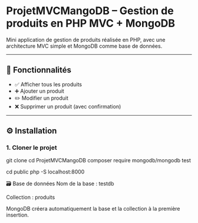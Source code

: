 # ProjetMVCMangoDB – Gestion de produits en PHP MVC + MongoDB

Mini application de gestion de produits réalisée en PHP, avec une architecture MVC simple et MongoDB comme base de données.

---

## 🚀 Fonctionnalités

- ✅ Afficher tous les produits
- ➕ Ajouter un produit
- ✏️ Modifier un produit
- ❌ Supprimer un produit (avec confirmation)

---

## ⚙️ Installation

### 1. Cloner le projet

git clone <lien-du-repo>
cd ProjetMVCMangoDB
composer require mongodb/mongodb
test

cd public
php -S localhost:8000


🗃 Base de données
Nom de la base : testdb

Collection : produits

MongoDB créera automatiquement la base et la collection à la première insertion.
